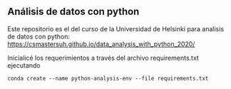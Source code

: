 ## Análisis de datos con python

Este repositorio es el del curso de la Universidad de Helsinki para analisis de datos con python: https://csmastersuh.github.io/data_analysis_with_python_2020/

Inicialicé los requerimientos a través del archivo requirements.txt ejecutando 

`conda create --name python-analysis-env --file requirements.txt`

